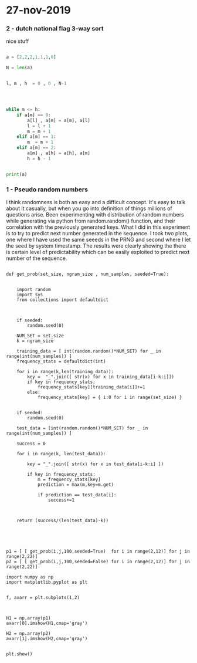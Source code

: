 # 27-nov-2019

### 2 - dutch national flag 3-way sort

nice stuff

```python

a = [2,2,2,1,1,1,0]

N = len(a)


l, m , h  = 0 , 0 , N-1




while m <= h:
    if a[m] == 0:
        a[l] , a[m] = a[m], a[l]
        l = l + 1
        m = m + 1
    elif a[m] == 1:
        m  = m + 1
    elif a[m] == 2:
        a[m] , a[h] = a[h], a[m]
        h = h - 1


print(a)
```


### 1 - Pseudo random numbers

I think randomness is both an easy and a difficult concept. It's easy to talk about it casually, but when you go into definition of things millions of questions arise. Been experimenting with distribution of random numbers while generating via python from random.random() function, and their correlation with the previously generated keys. What I did in this experiment is to try to predict next number generated in the sequence. I took two plots, one where I have used the same seeeds in the PRNG and second where I let the seed by system timestamp. The results were clearly showing the there is certain level of predictability which can be easily exploited to predict next number of the sequence.

```python3

def get_prob(set_size, ngram_size , num_samples, seeded=True):


    import random
    import sys
    from collections import defaultdict



    if seeded:
        random.seed(0)

    NUM_SET = set_size
    k = ngram_size

    training_data = [ int(random.random()*NUM_SET) for _ in range(int(num_samples)) ]
    frequency_stats = defaultdict(int)

    for i in range(k,len(training_data)):
        key =  "_".join([ str(x) for x in training_data[i-k:i]]) 
        if key in frequency_stats:
            frequency_stats[key][training_data[i]]+=1
        else:
            frequency_stats[key] = { i:0 for i in range(set_size) } 


    if seeded:
        random.seed(0)

    test_data = [int(random.random()*NUM_SET) for _ in range(int(num_samples)) ]

    success = 0

    for i in range(k, len(test_data)):

        key = "_".join([ str(x) for x in test_data[i-k:i] ])

        if key in frequency_stats:
            m = frequency_stats[key]
            prediction = max(m,key=m.get)

            if prediction == test_data[i]:
                success+=1



    return (success/(len(test_data)-k))




        
p1 = [ [ get_prob(i,j,100,seeded=True)  for i in range(2,12)] for j in range(2,22)]
p2 = [ [ get_prob(i,j,100,seeded=False) for i in range(2,12)] for j in range(2,22)]

import numpy as np
import matplotlib.pyplot as plt


f, axarr = plt.subplots(1,2)



H1 = np.array(p1)
axarr[0].imshow(H1,cmap='gray')

H2 = np.array(p2)
axarr[1].imshow(H2,cmap='gray')


plt.show()
```
